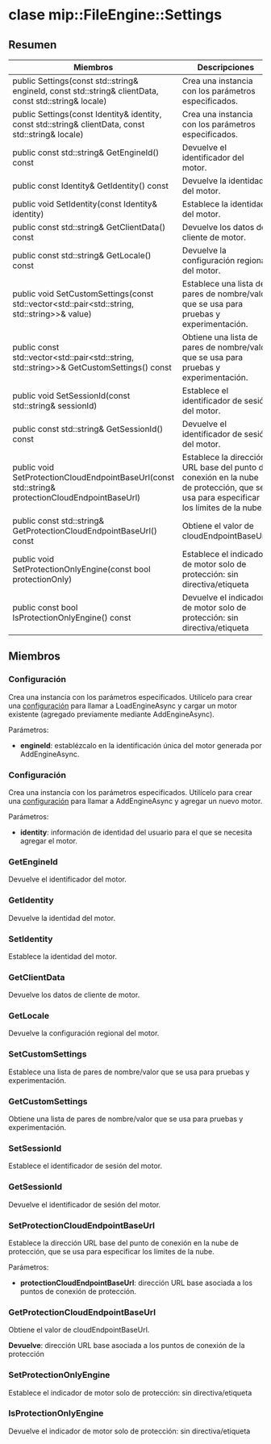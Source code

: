 # <a name="class-mipfileenginesettings"></a>clase mip::FileEngine::Settings 
  
## <a name="summary"></a>Resumen
 Miembros                        | Descripciones                                
--------------------------------|---------------------------------------------
 public Settings(const std::string& engineId, const std::string& clientData, const std::string& locale)  |  Crea una instancia con los parámetros especificados.
 public Settings(const Identity& identity, const std::string& clientData, const std::string& locale)  |  Crea una instancia con los parámetros especificados.
 public const std::string& GetEngineId() const  |  Devuelve el identificador del motor.
 public const Identity& GetIdentity() const  |  Devuelve la identidad del motor.
 public void SetIdentity(const Identity& identity)  |  Establece la identidad del motor.
 public const std::string& GetClientData() const  |  Devuelve los datos de cliente de motor.
 public const std::string& GetLocale() const  |  Devuelve la configuración regional del motor.
public void SetCustomSettings(const std::vector<std::pair<std::string, std::string>>& value)  |  Establece una lista de pares de nombre/valor que se usa para pruebas y experimentación.
public const std::vector<std::pair<std::string, std::string>>& GetCustomSettings() const  |  Obtiene una lista de pares de nombre/valor que se usa para pruebas y experimentación.
 public void SetSessionId(const std::string& sessionId)  |  Establece el identificador de sesión del motor.
 public const std::string& GetSessionId() const  |  Devuelve el identificador de sesión del motor.
 public void SetProtectionCloudEndpointBaseUrl(const std::string& protectionCloudEndpointBaseUrl)  |  Establece la dirección URL base del punto de conexión en la nube de protección, que se usa para especificar los límites de la nube.
 public const std::string& GetProtectionCloudEndpointBaseUrl() const  |  Obtiene el valor de cloudEndpointBaseUrl.
 public void SetProtectionOnlyEngine(const bool protectionOnly)  |  Establece el indicador de motor solo de protección: sin directiva/etiqueta
 public const bool IsProtectionOnlyEngine() const  |  Devuelve el indicador de motor solo de protección: sin directiva/etiqueta
  
## <a name="members"></a>Miembros
  
### <a name="settings"></a>Configuración
Crea una instancia con los parámetros especificados.
Utilícelo para crear una [configuración](class_mip_fileengine_settings.md) para llamar a LoadEngineAsync y cargar un motor existente (agregado previamente mediante AddEngineAsync).

Parámetros:  
* **engineId**: establézcalo en la identificación única del motor generada por AddEngineAsync.


  
### <a name="settings"></a>Configuración
Crea una instancia con los parámetros especificados.
Utilícelo para crear una [configuración](class_mip_fileengine_settings.md) para llamar a AddEngineAsync y agregar un nuevo motor.

Parámetros:  
* **identity**: información de identidad del usuario para el que se necesita agregar el motor.


  
### <a name="getengineid"></a>GetEngineId
Devuelve el identificador del motor.
  
### <a name="getidentity"></a>GetIdentity
Devuelve la identidad del motor.
  
### <a name="setidentity"></a>SetIdentity
Establece la identidad del motor.
  
### <a name="getclientdata"></a>GetClientData
Devuelve los datos de cliente de motor.
  
### <a name="getlocale"></a>GetLocale
Devuelve la configuración regional del motor.
  
### <a name="setcustomsettings"></a>SetCustomSettings
Establece una lista de pares de nombre/valor que se usa para pruebas y experimentación.
  
### <a name="getcustomsettings"></a>GetCustomSettings
Obtiene una lista de pares de nombre/valor que se usa para pruebas y experimentación.
  
### <a name="setsessionid"></a>SetSessionId
Establece el identificador de sesión del motor.
  
### <a name="getsessionid"></a>GetSessionId
Devuelve el identificador de sesión del motor.
  
### <a name="setprotectioncloudendpointbaseurl"></a>SetProtectionCloudEndpointBaseUrl
Establece la dirección URL base del punto de conexión en la nube de protección, que se usa para especificar los límites de la nube.

Parámetros:  
* **protectionCloudEndpointBaseUrl**: dirección URL base asociada a los puntos de conexión de protección.


  
### <a name="getprotectioncloudendpointbaseurl"></a>GetProtectionCloudEndpointBaseUrl
Obtiene el valor de cloudEndpointBaseUrl.

  
**Devuelve**: dirección URL base asociada a los puntos de conexión de la protección
  
### <a name="setprotectiononlyengine"></a>SetProtectionOnlyEngine
Establece el indicador de motor solo de protección: sin directiva/etiqueta
  
### <a name="isprotectiononlyengine"></a>IsProtectionOnlyEngine
Devuelve el indicador de motor solo de protección: sin directiva/etiqueta